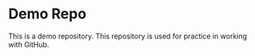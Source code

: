 # Demo Repo
This is a demo repository.
This repository is used for practice in working with GitHub.
